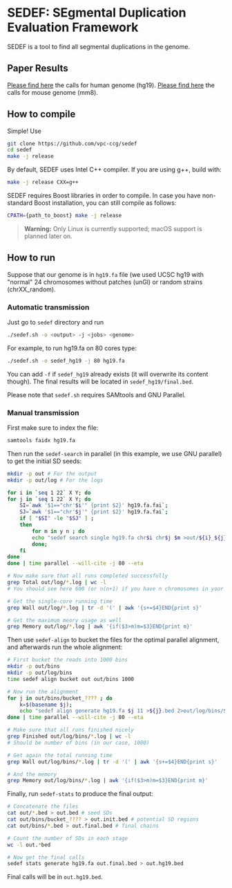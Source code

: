 # SEDEF: SEgmental Duplication Evaluation Framework

SEDEF is a tool to find all segmental duplications in the genome.

## Paper Results

[Please find here](http://cb.csail.mit.edu/cb/sedef/hg19.bed) the calls for human genome (hg19).
[Please find here](http://cb.csail.mit.edu/cb/sedef/mm8.bed) the calls for mouse genome (mm8).

## How to compile

Simple! Use

```bash
git clone https://github.com/vpc-ccg/sedef
cd sedef
make -j release
```

By default, SEDEF uses Intel C++ compiler. If you are using g++, build with:

```bash
make -j release CXX=g++
```

SEDEF requires Boost libraries in order to compile. In case you have non-standard Boost installation, you can still compile as follows:

```bash
CPATH={path_to_boost} make -j release
```

> **Warning:** Only Linux is currently supported; macOS support is planned later on.

## How to run

Suppose that our genome is in `hg19.fa` file (we used UCSC hg19 with "normal" 24 chromosomes without patches (unGl) or random strains (chrXX_random).

### Automatic transmission

Just go to `sedef` directory and run
```bash
./sedef.sh -o <output> -j <jobs> <genome> 
```

For example, to run hg19.fa on 80 cores type:
```bash
./sedef.sh -o sedef_hg19 -j 80 hg19.fa 
```

You can add `-f` if `sedef_hg19` already exists (it will overwrite its content though). The final results will be
located in `sedef_hg19/final.bed`.

Please note that `sedef.sh` requires SAMtools and GNU Parallel.

### Manual transmission

First make sure to index the file:

```bash
samtools faidx hg19.fa
```

Then run the `sedef-search` in parallel (in this example, we use GNU parallel) to get the initial SD seeds:
```bash
mkdir -p out # For the output
mkdir -p out/log # For the logs

for i in `seq 1 22` X Y; do 
for j in `seq 1 22` X Y; do  
	SI=`awk '$1=="chr'$i'" {print $2}' hg19.fa.fai`; 
	SJ=`awk '$1=="chr'$j'" {print $2}' hg19.fa.fai`; 
	if [ "$SI" -le "$SJ" ] ; 
	then 
		for m in y n ; do
		echo "sedef search single hg19.fa chr$i chr$j $m >out/${i}_${j}_${m}.bed 2>out/log/${i}_${j}_${m}.log"
		done; 
	fi
done
done | time parallel --will-cite -j 80 --eta

# Now make sure that all runs completed successfully 
grep Total out/log/*.log | wc -l
# You should see here 600 (or n(n+1) if you have n chromosomes in your file)

# Get the single-core running time
grep Wall out/log/*.log | tr -d '(' | awk '{s+=$4}END{print s}'

# Get the maximum meory usage as well
grep Memory out/log/*.log | awk '{if($3>m)m=$3}END{print m}'
```

Then use `sedef-align` to bucket the files for the optimal parallel alignment, and
afterwards run the whole alignment:
```bash
# First bucket the reads into 1000 bins
mkdir -p out/bins
mkdir -p out/log/bins
time sedef align bucket out out/bins 1000

# Now run the alignment
for j in out/bins/bucket_???? ; do
	k=$(basename $j);
	echo "sedef align generate hg19.fa $j 11 >${j}.bed 2>out/log/bins/${k}.log"
done | time parallel --will-cite -j 80 --eta

# Make sure that all runs finished nicely
grep Finished out/log/bins/*.log | wc -l
# Should be number of bins (in our case, 1000)

# Get again the total running time
grep Wall out/log/bins/*.log | tr -d '(' | awk '{s+=$4}END{print s}'

# And the memory
grep Memory out/log/bins/*.log | awk '{if($3>m)m=$3}END{print m}'
```

Finally, run `sedef-stats` to produce the final output:
```bash
# Concatenate the files 
cat out/*.bed > out.bed # seed SDs
cat out/bins/bucket_???? > out.init.bed # potential SD regions
cat out/bins/*.bed > out.final.bed # final chains

# Count the number of SDs in each stage
wc -l out.*bed

# Now get the final calls
sedef stats generate hg19.fa out.final.bed > out.hg19.bed
```

Final calls will be in `out.hg19.bed`.

